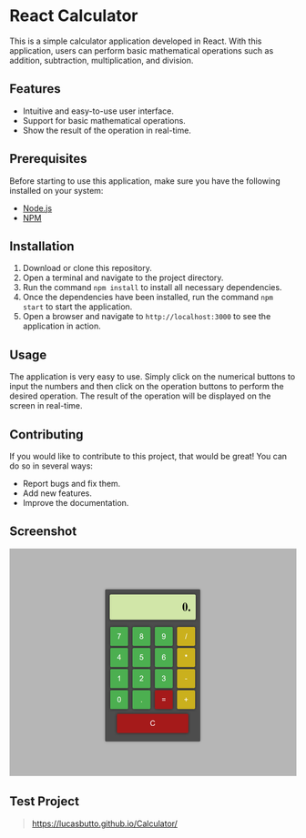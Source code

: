 # React Calculator

This is a simple calculator application developed in React. With this application, users can perform basic mathematical operations such as addition, subtraction, multiplication, and division.

## Features

- Intuitive and easy-to-use user interface.
- Support for basic mathematical operations.
- Show the result of the operation in real-time.

## Prerequisites

Before starting to use this application, make sure you have the following installed on your system:

- [Node.js](https://nodejs.org/en/download/)
- [NPM](https://www.npmjs.com/get-npm)

## Installation

1. Download or clone this repository.
2. Open a terminal and navigate to the project directory.
3. Run the command `npm install` to install all necessary dependencies.
4. Once the dependencies have been installed, run the command `npm start` to start the application.
5. Open a browser and navigate to `http://localhost:3000` to see the application in action.

## Usage

The application is very easy to use. Simply click on the numerical buttons to input the numbers and then click on the operation buttons to perform the desired operation. The result of the operation will be displayed on the screen in real-time.

## Contributing

If you would like to contribute to this project, that would be great! You can do so in several ways:

- Report bugs and fix them.
- Add new features.
- Improve the documentation.

## Screenshot

<p align="center">
  <img src="./img/proj.jpg" width="600" height="400">
</p>

## Test Project

> https://lucasbutto.github.io/Calculator/
